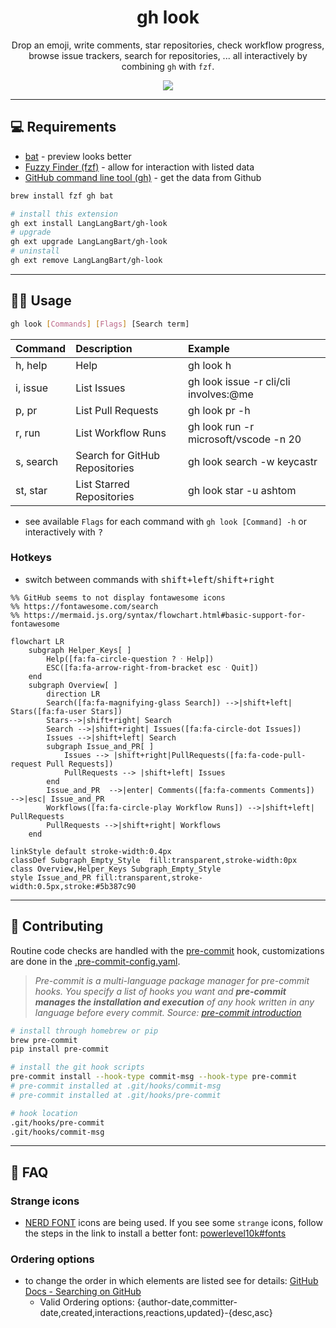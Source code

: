 <div align="center">

# gh look

Drop an emoji, write comments, star repositories, check workflow progress, browse issue trackers, search for repositories, ... all interactively by combining `gh` with `fzf`.

![](https://user-images.githubusercontent.com/92653266/210178720-24bc78ef-5ae6-414c-8007-862a2a8f087e.gif)

</div>

---

## 💻 Requirements
- [bat](https://github.com/sharkdp/bat#installation) - preview looks better
- [Fuzzy Finder (fzf)](https://github.com/junegunn/fzf#installation) - allow for interaction with listed data
- [GitHub command line tool (gh)](https://github.com/cli/cli#installation) - get the data from Github

```zsh
brew install fzf gh bat

# install this extension
gh ext install LangLangBart/gh-look
# upgrade
gh ext upgrade LangLangBart/gh-look
# uninstall
gh ext remove LangLangBart/gh-look
```

---

## 👨‍💻 Usage

```sh
gh look [Commands] [Flags] [Search term]
```

| Command   | Description                    | Example                               |
| :-------- | :----------------------------- | :------------------------------------ |
| h, help   | Help                           | gh look h                             |
| i, issue  | List Issues                    | gh look issue -r cli/cli involves:@me |
| p, pr     | List Pull Requests             | gh look pr -h                         |
| r, run    | List Workflow Runs             | gh look run -r microsoft/vscode -n 20 |
| s, search | Search for GitHub Repositories | gh look search -w keycastr            |
| st, star  | List Starred Repositories      | gh look star -u ashtom                |

- see available `Flags` for each command with `gh look [Command] -h` or interactively with <kbd>?</kbd>

### Hotkeys
- switch between commands with <kbd>shift+left</kbd>/<kbd>shift+right</kbd>

```mermaid
%% GitHub seems to not display fontawesome icons
%% https://fontawesome.com/search
%% https://mermaid.js.org/syntax/flowchart.html#basic-support-for-fontawesome

flowchart LR
    subgraph Helper_Keys[ ]
        Help([fa:fa-circle-question ? ᐧ Help])
        ESC([fa:fa-arrow-right-from-bracket esc ᐧ Quit])
    end
    subgraph Overview[ ]
        direction LR
        Search([fa:fa-magnifying-glass Search]) -->|shift+left| Stars([fa:fa-user Stars])
        Stars-->|shift+right| Search
        Search -->|shift+right| Issues([fa:fa-circle-dot Issues])
        Issues -->|shift+left| Search
        subgraph Issue_and_PR[ ]
            Issues --> |shift+right|PullRequests([fa:fa-code-pull-request Pull Requests])
            PullRequests --> |shift+left| Issues
        end
        Issue_and_PR  -->|enter| Comments([fa:fa-comments Comments])  -->|esc| Issue_and_PR
        Workflows([fa:fa-circle-play Workflow Runs]) -->|shift+left| PullRequests
        PullRequests -->|shift+right| Workflows
    end

linkStyle default stroke-width:0.4px
classDef Subgraph_Empty_Style  fill:transparent,stroke-width:0px
class Overview,Helper_Keys Subgraph_Empty_Style
style Issue_and_PR fill:transparent,stroke-width:0.5px,stroke:#5b387c90
```

---

## 💪 Contributing
Routine code checks are handled with the [pre-commit](https://github.com/pre-commit/pre-commit) hook, customizations are done in the [.pre-commit-config.yaml](.pre-commit-config.yaml).

> *Pre-commit is a multi-language package manager for pre-commit hooks. You specify a list of hooks you want and **pre-commit manages the installation and execution** of any hook written in any language before every commit. Source: [pre-commit introduction](https://pre-commit.com/#introduction)*

```zsh
# install through homebrew or pip
brew pre-commit
pip install pre-commit

# install the git hook scripts
pre-commit install --hook-type commit-msg --hook-type pre-commit
# pre-commit installed at .git/hooks/commit-msg
# pre-commit installed at .git/hooks/pre-commit

# hook location
.git/hooks/pre-commit
.git/hooks/commit-msg
```

---

## 💁 FAQ

### Strange icons
- [NERD FONT](https://www.nerdfonts.com/cheat-sheet) icons are being used. If you see some `strange` icons, follow the steps in the link to install a better font: [powerlevel10k#fonts](https://github.com/romkatv/powerlevel10k#fonts)

### Ordering options
- to change the order in which elements are listed see for details: [GitHub Docs - Searching on GitHub](https://docs.github.com/en/search-github/searching-on-github)
  - Valid Ordering options: {author-date,committer-date,created,interactions,reactions,updated}-{desc,asc}
